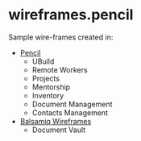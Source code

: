 # wireframes.pencil
Sample wire-frames created in:
- [Pencil](https://pencil.evolus.vn/)
  - UBuild
  - Remote Workers
  - Projects
  - Mentorship
  - Inventory
  - Document Management
  - Contacts Management
- [Balsamiq Wireframes](https://balsamiq.com/)
  - Document Vault
